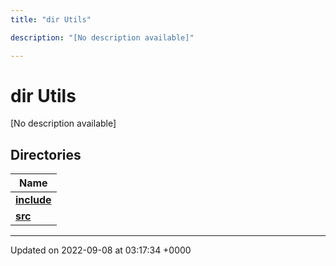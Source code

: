 ```yaml
---
title: "dir Utils"

description: "[No description available]"

---
```


# dir Utils

[No description available]

## Directories

| Name           |
| -------------- |
| **[include](/documentation/code/files/dir_99c54269c495811876a04d63073a2500/#dir-include)**  |
| **[src](/documentation/code/files/dir_3b54c29e85cdeae2d9dc17cfeade480d/#dir-src)**  |






-------------------------------

Updated on 2022-09-08 at 03:17:34 +0000
